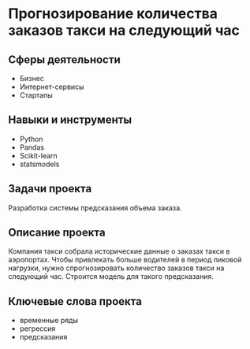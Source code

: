 # Прогнозирование количества заказов такси на следующий час

## Сферы деятельности
- Бизнес
- Интернет-сервисы
- Стартапы

## Навыки и инструменты
- Python
- Pandas
- Scikit-learn
- statsmodels

## Задачи проекта
Разработка системы предсказания объема заказа.

## Описание проекта
Компания такси собрала исторические данные о заказах такси в аэропортах. Чтобы привлекать больше водителей в период пиковой нагрузки, нужно спрогнозировать количество заказов такси на следующий час. Строится модель для такого предсказания.
## Ключевые слова проекта
- временные ряды
- регрессия
- предсказания
